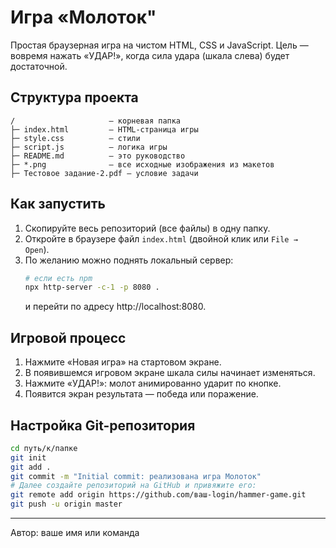 # Игра «Молоток"

Простая браузерная игра на чистом HTML, CSS и JavaScript. Цель — вовремя нажать «УДАР!», когда сила удара (шкала слева) будет достаточной.

## Структура проекта

```
/                     — корневая папка
├─ index.html         — HTML-страница игры
├─ style.css          — стили
├─ script.js          — логика игры
├─ README.md          — это руководство
├─ *.png              — все исходные изображения из макетов
├─ Тестовое задание-2.pdf — условие задачи
```

## Как запустить

1. Скопируйте весь репозиторий (все файлы) в одну папку.
2. Откройте в браузере файл `index.html` (двойной клик или `File → Open`).
3. По желанию можно поднять локальный сервер:
   ```bash
   # если есть npm
   npx http-server -c-1 -p 8080 .
   ```
   и перейти по адресу http://localhost:8080.

## Игровой процесс

1. Нажмите «Новая игра» на стартовом экране.
2. В появившемся игровом экране шкала силы начинает изменяться.
3. Нажмите «УДАР!»: молот анимированно ударит по кнопке.
4. Появится экран результата — победа или поражение.

## Настройка Git-репозитория

```bash
cd путь/к/папке
git init
git add .
git commit -m "Initial commit: реализована игра Молоток"
# Далее создайте репозиторий на GitHub и привяжите его:
git remote add origin https://github.com/ваш-login/hammer-game.git
git push -u origin master
```

---

Автор: ваше имя или команда

